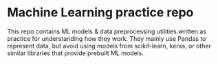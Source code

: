 # Machine Learning practice repo

This repo contains ML models & data preprocessing utilities written as practice for understanding how they work. They mainly use Pandas to represent data, but avoid using models from scikit-learn, keras, or other similar libraries that provide prebuilt ML models.
